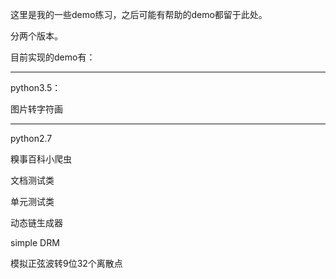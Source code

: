 这里是我的一些demo练习，之后可能有帮助的demo都留于此处。

分两个版本。

目前实现的demo有：

---------
python3.5：

图片转字符画

------
python2.7

糗事百科小爬虫

文档测试类

单元测试类

动态链生成器

simple DRM

模拟正弦波转9位32个离散点

